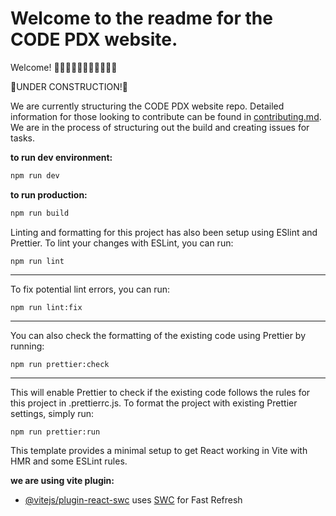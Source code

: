 # Welcome to the readme for the CODE PDX website.

Welcome! 👋👋🏿👋🏽👋🏻👋🏾👋🏼

🚧UNDER CONSTRUCTION!🚧

We are currently structuring the CODE PDX website repo. Detailed information for those looking to contribute can be found in [contributing.md](./contributing.md). We are in the process of structuring out the build and creating issues for tasks.

**to run dev environment:**

```bash
npm run dev
```

**to run production:**

```bash
npm run build
```

Linting and formatting for this project has also been setup using ESlint and Prettier. To lint your changes with ESLint, you can run:

```shell
npm run lint
```

---

To fix potential lint errors, you can run:

```shell
npm run lint:fix
```

---

You can also check the formatting of the existing code using Prettier by running:

```shell
npm run prettier:check
```

---

This will enable Prettier to check if the existing code follows the rules for this project in .prettierrc.js. To format the project with existing Prettier settings, simply run:

```shell
npm run prettier:run
```

This template provides a minimal setup to get React working in Vite with HMR and some ESLint rules.

**we are using vite plugin:**

- [@vitejs/plugin-react-swc](https://github.com/vitejs/vite-plugin-react-swc) uses [SWC](https://swc.rs/) for Fast Refresh

<!--
    we aren't using this right now
- [@vitejs/plugin-react](https://github.com/vitejs/vite-plugin-react/blob/main/packages/plugin-react/README.md) uses [Babel](https://babeljs.io/) for Fast Refresh
- -->
